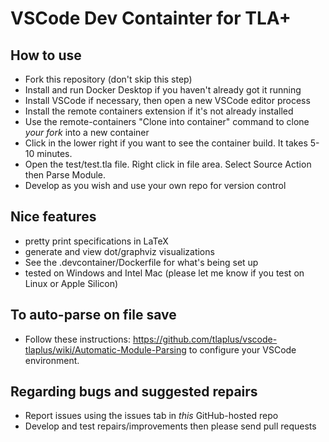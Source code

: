 # VSCode Dev Containter for TLA+  

## How to use

- Fork this repository (don't skip this step)
- Install and run Docker Desktop if you haven't already got it running
- Install VSCode if necessary, then open a new VSCode editor process
- Install the remote containers extension if it's not already installed
- Use the remote-containers "Clone into container" command to clone *your fork* into a new container
- Click in the lower right if you want to see the container build. It takes 5-10 minutes.
- Open the test/test.tla file. Right click in file area. Select Source Action then Parse Module.
- Develop as you wish and use your own repo for version control

## Nice features
- pretty print specifications in LaTeX
- generate and view dot/graphviz visualizations
- See the .devcontainer/Dockerfile for what's being set up
- tested on Windows and Intel Mac (please let me know if you test on Linux or Apple Silicon)

## To auto-parse on file save

- Follow these instructions: https://github.com/tlaplus/vscode-tlaplus/wiki/Automatic-Module-Parsing to configure your VSCode environment.

## Regarding bugs and suggested repairs

- Report issues using the issues tab in *this* GitHub-hosted repo
- Develop and test repairs/improvements then please send pull requests

